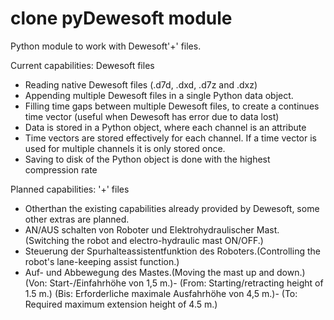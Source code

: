 # clone pyDewesoft module

Python module to work with Dewesoft'+' files. 

Current capabilities: Dewesoft files
* Reading native Dewesoft files (.d7d, .dxd, .d7z and .dxz)
* Appending multiple Dewesoft files in a single Python data object.
* Filling time gaps between multiple Dewesoft files, to create a continues time vector (useful when Dewesoft has error due to data lost)
* Data is stored in a Python object, where each channel is an attribute
* Time vectors are stored effectively for each channel. If a time vector is used for multiple channels it is only stored once.
* Saving to disk of the Python object is done with the highest compression rate

Planned capabilities: '+' files
* Otherthan the existing capabilities already provided by Dewesoft, some other extras are planned.
* AN/AUS schalten von Roboter und Elektrohydraulischer Mast. (Switching the robot and electro-hydraulic mast ON/OFF.)
* Steuerung der Spurhalteassistentfunktion des Roboters.(Controlling the robot's lane-keeping assist function.)
* Auf- und Abbewegung des Mastes.(Moving the mast up and down.)
(Von: Start-/Einfahrhöhe von 1,5 m.)- (From: Starting/retracting height of 1.5 m.)
(Bis: Erforderliche maximale Ausfahrhöhe von 4,5 m.)- (To: Required maximum extension height of 4.5 m.)
